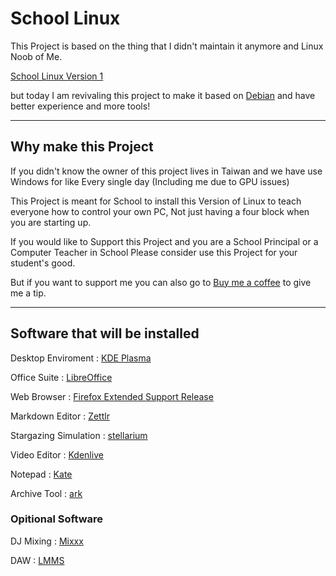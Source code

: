 # School Linux
This Project is based on the thing that I didn't maintain it anymore and Linux Noob of Me.

[School Linux Version 1](https://github.com/blusewill/SchoolLinux)

but today I am revivaling this project to make it based on [Debian](https://www.debian.org/) and have better experience and more tools!

---

## Why make this Project

If you didn't know the owner of this project lives in Taiwan and we have use Windows for like Every single day (Including me due to GPU issues)

This Project is meant for School to install this Version of Linux to teach everyone how to control your own PC, Not just having a four block when you are starting up.

If you would like to Support this Project and you are a School Principal or a Computer Teacher in School Please consider use this Project for your student's good.

But if you want to support me you can also go to [Buy me a coffee](https://buymeacoffee.com/blusewill) to give me a tip.

---

## Software that will be installed

Desktop Enviroment : [KDE Plasma](https://kde.org/plasma-desktop/)

Office Suite : [LibreOffice](https://libreoffice.org/)

Web Browser : [Firefox Extended Support Release](https://www.mozilla.org/en-US/firefox/new)

Markdown Editor : [Zettlr](https://www.zettlr.com/)

Stargazing Simulation : [stellarium](https://stellarium.org/)

Video Editor : [Kdenlive](https://kdenlive.org/)

Notepad : [Kate](https://kate-editor.org/zh-tw/)

Archive Tool : [ark](https://github.com/KDE/ark)

### Opitional Software

DJ Mixing : [Mixxx](https://mixxx.org/)

DAW : [LMMS](https://lmms.io/)
